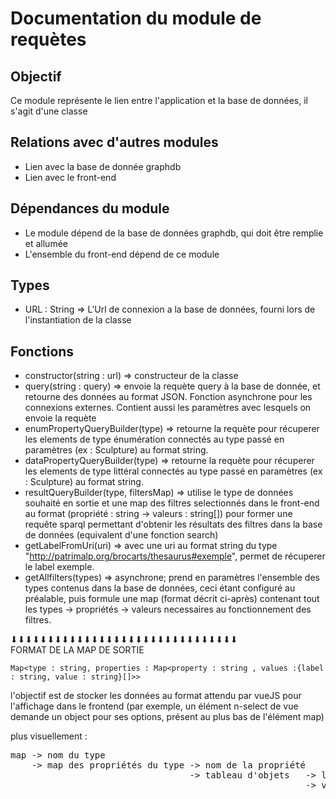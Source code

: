 # Documentation du module de requètes

## Objectif

Ce module représente le lien entre l'application et la base de données, il s'agit d'une classe

## Relations avec d'autres modules
 
- Lien avec la base de donnée graphdb
- Lien avec le front-end

## Dépendances du module

- Le module dépend de la base de données graphdb, qui doit être remplie et allumée
- L'ensemble du front-end dépend de ce module

## Types

- URL : String => L'Url de connexion a la base de données, fourni lors de l'instantiation de la classe

## Fonctions

- constructor(string : url) => constructeur de la classe
- query(string : query) => envoie la requète query à la base de donnée, et retourne des données au format JSON. Fonction asynchrone pour les connexions externes. Contient aussi les paramètres avec lesquels on envoie la requète
- enumPropertyQueryBuilder(type) => retourne la requète pour récuperer les elements de type énumération connectés au type passé en paramètres (ex : Sculpture) au format string.
- dataPropertyQueryBuilder(type) => retourne la requète pour récuperer les elements de type littéral connectés au type passé en paramètres (ex : Sculpture) au format string.
- resultQueryBuilder(type, filtersMap) => utilise le type de données souhaité en sortie et une map des filtres selectionnés dans le front-end au format (propriété : string -> valeurs : string[]) pour former une requête sparql permettant d'obtenir les résultats des filtres dans la base de données (equivalent d'une fonction search)
- getLabelFromUri(uri) => avec une uri au format string du type "http://patrimalp.org/brocarts/thesaurus#exemple", permet de récuperer le label exemple.
- getAllfilters(types) => asynchrone; prend en paramètres l'ensemble des types contenus dans la base de données, ceci étant configuré au préalable, puis formule une map (format décrit ci-après) contenant tout les types -> propriétés -> valeurs necessaires au fonctionnement des filtres. 


⬇⬇⬇⬇⬇⬇⬇⬇⬇⬇⬇⬇⬇⬇⬇⬇⬇⬇⬇⬇⬇⬇⬇⬇⬇⬇⬇⬇⬇⬇⬇\
FORMAT DE LA MAP DE SORTIE

```Map<type : string, properties : Map<property : string , values :{label : string, value : string}[]>>```

l'objectif est de stocker les données au format attendu par vueJS pour l'affichage dans le frontend (par exemple, un élément n-select de vue demande un object pour ses options, présent au plus bas de l'élément map)

plus visuellement : 
<pre>
map -> nom du type
    -> map des propriétés du type -> nom de la propriété
                                  -> tableau d'objets   -> label de la valeur
                                                        -> valeur (égale au  label pour le traitement)
</pre>
